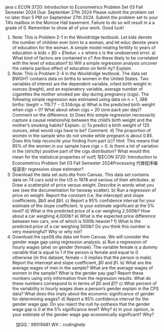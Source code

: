 java c
ECON 3720: Introduction to Econometrics
Problem Set 03
Fall Semester 2024
Due: September 27th 2024
Please submit the problem set no later than 5 PM on September 27th 2024. Submit the problem set to your TA’s mailbox in the Monroe Hall basement. Failure to do so will result in a a grade of 0. Remember to show all of your work. Good luck!
1) Note: This is Problem 2-1 in the Wooldridge textbook. Let kids denote the number of children ever born to a woman, and let educ denote years of education for the woman. A simple model relating fertility to years of education is
kids = β0 + β1educ + ε
where ε is the unobserved error.
a) What kind of factors are contained in ε? Are these likely to be correlated with the level of education?
b) Will a simple regression analysis uncover the ceteris paribus effect of education on fertil-ity? Explain.
2) Note: This is Problem 2-4 in the Wooldridge textbook. The data set BWGHT contains data on births to women in the United States. Two variables of interest are the dependent variable, infant birth weight in ounces (bwght), and an explanatory variable, average number of cigarettes the mother smoked per day during pregnancy (cigs). The following simple regression was estimated using data on n = 1, 388 births:
bwght = 119.77 − 0.514cigs
a) What is the predicted birth weight when cigs = 0? What about when cigs = 20 (one pack per day)? Comment on the difference.
b) Does this simple regression necessarily capture a causal relationship between the child’s birth weight and the mother’s smoking habits? Explain.
c) To predict a birth weight of 125 ounces, what would cigs have to be? Comment.
d) The proportion of women in the sample who do not smoke while pregnant is about 0.85.
Does this help reconcile your finding from part (c)?
Hint: This means that 85% of the women in our sample have cigs = 0. Is there a lot of variation in the (strictly) positive part of the cigs distribution? What would this mean for the statistical properties of ou代 写ECON 3720: Introduction to Econometrics Problem Set 03 Fall Semester 2024Processing
代做程序编程语言r regression slope estimator?
3) Download the data set auto.dta from Canvas. This data set contains data on 74 cars sold in the US in 1978 and various of their attributes.
a) Draw a scatterplot of price versus weight. Describe in words what you see (see the documentation for twoway scatter).
b) Run a regression of price on weight. Report the constant (i.e. the intercept) and slope coefficients, βb0 and βb1.
c) Report a 95% confidence interval for your estimate of the slope coefficient. Is your estimate significant at the 5% level?
d) What is the predicted price of a car weighing 2,500lb? How about a car weighing 4,000lb?
e) What is the expected price difference between two cars, one of which is 500lb heavier?
f) What is the predicted price of a car weighing 500lb? Do you think this number is very meaningful? Why or why not?
4) Download the cps08.dta data set from Canvas. We will consider the gender wage gap using regression analysis.
a) Run a regression of hourly wages (ahe) on gender (female). The variable female is a dummy variable that is equal to 1 if the person is female and equal to 0 otherwise (in this dataset, female = 0 implies that the person is male). Report the intercept and slope coefficient, β0 and β1.
b) What are the average wages of men in the sample? What are the average wages of women in the sample? What is the gender pay gap? Report these numbers using only information from the regression results. What do these numbers correspond to in terms of β0 and β1?
c) What percent of the variability in hourly wages does a person’s gender explain in the CPS data? What does this imply about the economic significance of gender for determining wages?
d) Report a 95% confidence interval for the gender wage gap. Do you reject the null hy-pothesis that the gender wage gap is 0 at the 5% significance level? Why?
e) In your opinion, is your estimate of the gender wage gap economically significant? Why?







         
加QQ：99515681  WX：codinghelp
